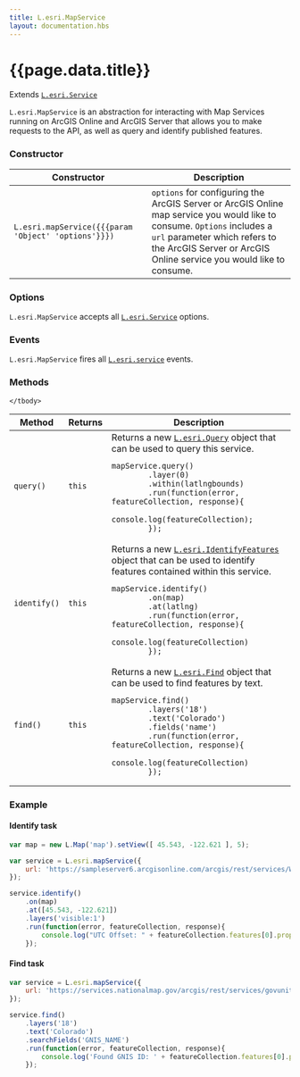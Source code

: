 ```yaml
---
title: L.esri.MapService
layout: documentation.hbs
---
```


# {{page.data.title}}

Extends [`L.esri.Service`]({{assets}}api-reference/services/service.html)

`L.esri.MapService` is an abstraction for interacting with Map Services running on ArcGIS Online and ArcGIS Server that allows you to make requests to the API, as well as query and identify published features.

### Constructor

<table>
    <thead>
        <tr>
            <th>Constructor</th>
            <th>Description</th>
        </tr>
    </thead>
    <tbody>
        <tr>
            <td><code class="nobr">L.esri.mapService({{{param 'Object' 'options'}}})</code></td>
            <td><code>options</code> for configuring the ArcGIS Server or ArcGIS Online map service you would like to consume. <code>Options</code> includes a <code>url</code> parameter which refers to the ArcGIS Server or ArcGIS Online service you would like to consume.</td>
        </tr>
    </tbody>
</table>

### Options

`L.esri.MapService` accepts all [`L.esri.Service`]({{assets}}api-reference/services/service.html) options.

### Events

`L.esri.MapService` fires all  [`L.esri.service`]({{assets}}api-reference/services/service.html) events.

### Methods

<table>
    <thead>
        <tr>
            <th>Method</th>
            <th>Returns</th>
            <th>Description</th>
        </tr>
    </thead>
    <tbody>
        <tr>
            <td><code>query()</code></td>
            <td><code>this</code></td>
            <td>
                Returns a new <a href="{{assets}}api-reference/tasks/query.html"><code>L.esri.Query</code></a> object that can be used to query this service.
<pre class="js"><code>mapService.query()
        .layer(0)
        .within(latlngbounds)
        .run(function(error, featureCollection, response){
          console.log(featureCollection);
        });</code></pre>
            </td>
        </tr>
        <tr>
            <td><code>identify()</code></td>
            <td><code>this</code></td>
            <td>
                Returns a new <a href="{{assets}}api-reference/tasks/identify-features.html"><code>L.esri.IdentifyFeatures</code></a> object that can be used to identify features contained within this service.
<pre class="js"><code>mapService.identify()
        .on(map)
        .at(latlng)
        .run(function(error, featureCollection, response){
            console.log(featureCollection)
        });</code></pre>
            </td>
        </tr>
        <tr>
            <td><code>find()</code></td>
            <td><code>this</code></td>
            <td>
                Returns a new <a href="{{assets}}api-reference/tasks/find.html"><code>L.esri.Find</code></a> object that can be used to find features by text.
<pre class="js"><code>mapService.find()
        .layers('18')
        .text('Colorado')
        .fields('name')
        .run(function(error, featureCollection, response){
            console.log(featureCollection)
        });</code></pre>
            </td>
        </tr>

    </tbody>
</table>

### Example

#### Identify task
```js
var map = new L.Map('map').setView([ 45.543, -122.621 ], 5);

var service = L.esri.mapService({
    url: 'https://sampleserver6.arcgisonline.com/arcgis/rest/services/WorldTimeZones/MapServer'
});

service.identify()
    .on(map)
    .at([45.543, -122.621])
    .layers('visible:1')
    .run(function(error, featureCollection, response){
        console.log("UTC Offset: " + featureCollection.features[0].properties.ZONE);
    });
```

#### Find task

```js
var service = L.esri.mapService({
    url: 'https://services.nationalmap.gov/arcgis/rest/services/govunits/MapServer'
});

service.find()
    .layers('18')
    .text('Colorado')
    .searchFields('GNIS_NAME')
    .run(function(error, featureCollection, response){
        console.log('Found GNIS ID: ' + featureCollection.features[0].properties.GNIS_ID + ' for the state of ' + featureCollection.features[0].properties.STATE_NAME);
    });
```
